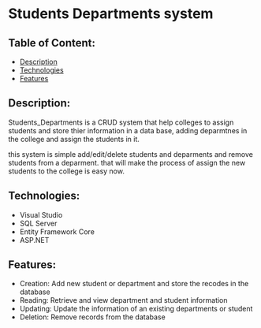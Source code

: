 # Students Departments system

## Table of Content:
- [Description](#Description)
- [Technologies](#Technologies)
- [Features](#Features)

## Description:
Students_Departments is a CRUD system that help colleges to assign students and store thier information in a data base, adding deparmtnes in the college and assign the students in it.

this system is simple add/edit/delete students and deparments and remove students from a deparment. that will make the process of assign the new students to the college is easy now.

## Technologies:
- Visual Studio
- SQL Server
- Entity Framework Core
- ASP.NET

## Features:
- Creation: Add new student or department and store the recodes in the database
- Reading: Retrieve and view department and student information
- Updating: Update the information of an existing departments or student
- Deletion: Remove records from the database
